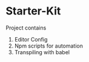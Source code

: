 # Starter-Kit

Project contains

1. Editor Config
2. Npm scripts for automation
3. Transpiling with babel
